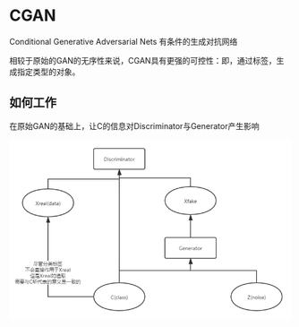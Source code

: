 # CGAN

Conditional Generative Adversarial Nets 有条件的生成对抗网络

相较于原始的GAN的无序性来说，CGAN具有更强的可控性：即，通过标签，生成指定类型的对象。

## 如何工作

 在原始GAN的基础上，让C的信息对Discriminator与Generator产生影响

![image-20200716215601098](.\dp_8_1.png)